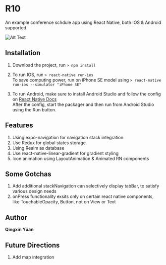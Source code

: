 # R10
An example conference schdule app using React Native, both IOS & Android supported.

![Alt Text](./r10.gif "app demo gif") 
## Installation
1. Download the project, run `> npm install`

2. To run IOS, run `> react-native run-ios`  
To save computing power, run on iPhone SE model using `> react-native run-ios --simulator "iPhone SE"`

3. To run Android, make sure to install Android Studio and follow the config on [React Native Docs](https://facebook.github.io/react-native/docs/getting-started.html#installing-dependencies)  
After the config, start the packager and then run from Android Studio using the Run button.

## Features
1. Using expo-navigation for navigation stack integration
2. Use Redux for global states storage
3. Using Realm as database
4. Use react-native-linear-gradient for gradient styling
5. Icon animation using LayoutAnimation & Animated RN components

## Some Gotchas
1. Add additional stackNavigation can selectively display tabBar, to satisfy various design needs
2. onPress functionality exsits only on certain react native components, like TouchableOpacity, Button, not on View or Text

## Author
**Qingxin Yuan**

## Future Directions
1. Add map integration